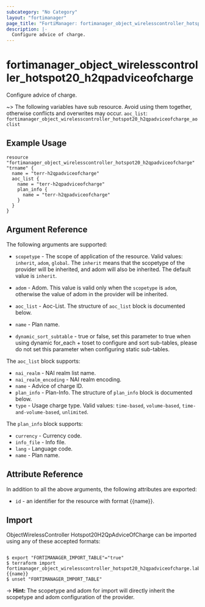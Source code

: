 ```yaml
---
subcategory: "No Category"
layout: "fortimanager"
page_title: "FortiManager: fortimanager_object_wirelesscontroller_hotspot20_h2qpadviceofcharge"
description: |-
  Configure advice of charge.
---
```


# fortimanager_object_wirelesscontroller_hotspot20_h2qpadviceofcharge
Configure advice of charge.

~> The following variables have sub resource. Avoid using them together, otherwise conflicts and overwrites may occur.
`aoc_list`: `fortimanager_object_wirelesscontroller_hotspot20_h2qpadviceofcharge_aoclist`



## Example Usage

```hcl
resource "fortimanager_object_wirelesscontroller_hotspot20_h2qpadviceofcharge" "trname" {
  name = "terr-h2qpadviceofcharge"
  aoc_list {
    name = "terr-h2qpadviceofcharge"
    plan_info {
      name = "terr-h2qpadviceofcharge"
    }
  }
}
```

## Argument Reference


The following arguments are supported:

* `scopetype` - The scope of application of the resource. Valid values: `inherit`, `adom`, `global`. The `inherit` means that the scopetype of the provider will be inherited, and adom will also be inherited. The default value is `inherit`.
* `adom` - Adom. This value is valid only when the `scopetype` is `adom`, otherwise the value of adom in the provider will be inherited.

* `aoc_list` - Aoc-List. The structure of `aoc_list` block is documented below.
* `name` - Plan name.
* `dynamic_sort_subtable` - true or false, set this parameter to true when using dynamic for_each + toset to configure and sort sub-tables, please do not set this parameter when configuring static sub-tables.

The `aoc_list` block supports:

* `nai_realm` - NAI realm list name.
* `nai_realm_encoding` - NAI realm encoding.
* `name` - Advice of charge ID.
* `plan_info` - Plan-Info. The structure of `plan_info` block is documented below.
* `type` - Usage charge type. Valid values: `time-based`, `volume-based`, `time-and-volume-based`, `unlimited`.


The `plan_info` block supports:

* `currency` - Currency code.
* `info_file` - Info file.
* `lang` - Language code.
* `name` - Plan name.


## Attribute Reference

In addition to all the above arguments, the following attributes are exported:
* `id` - an identifier for the resource with format {{name}}.

## Import

ObjectWirelessController Hotspot20H2QpAdviceOfCharge can be imported using any of these accepted formats:
```

$ export "FORTIMANAGER_IMPORT_TABLE"="true"
$ terraform import fortimanager_object_wirelesscontroller_hotspot20_h2qpadviceofcharge.labelname {{name}}
$ unset "FORTIMANAGER_IMPORT_TABLE"
```
-> **Hint:** The scopetype and adom for import will directly inherit the scopetype and adom configuration of the provider.
